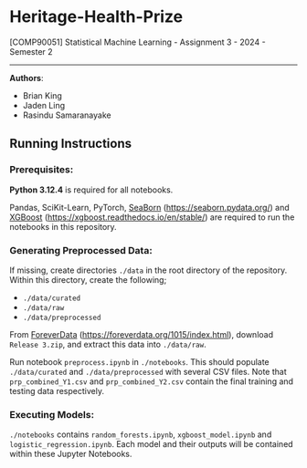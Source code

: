 # **Heritage-Health-Prize**
[COMP90051] Statistical Machine Learning - Assignment 3 - 2024 - Semester 2 
_____________________________

**Authors**: 
- Brian King 
- Jaden Ling
- Rasindu Samaranayake

## Running Instructions

### Prerequisites: 
**Python 3.12.4** is required for all notebooks.

Pandas, SciKit-Learn, PyTorch, [SeaBorn](https://seaborn.pydata.org/) (https://seaborn.pydata.org/) and [XGBoost](https://xgboost.readthedocs.io/en/stable/) (https://xgboost.readthedocs.io/en/stable/) are required to run the notebooks in this repository.

### Generating Preprocessed Data:
If missing, create directories `./data` in the root directory of the repository. Within this directory, create the following; 
- `./data/curated`
- `./data/raw`
- `./data/preprocessed`

From [ForeverData](https://foreverdata.org/1015/index.html) (https://foreverdata.org/1015/index.html), download `Release 3.zip`, and extract this data into `./data/raw`.

Run notebook `preprocess.ipynb` in `./notebooks`. This should populate `./data/curated` and `./data/preprocessed` with several CSV files. Note that `prp_combined_Y1.csv` and `prp_combined_Y2.csv` contain the final training and testing data respectively.

### Executing Models:
`./notebooks` contains `random_forests.ipynb`, `xgboost_model.ipynb` and `logistic_regression.ipynb`. Each model and their outputs will be contained within these Jupyter Notebooks. 
